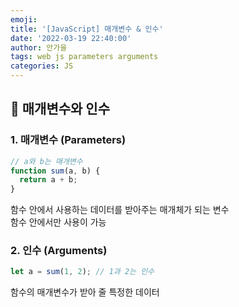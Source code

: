 ```yaml
---
emoji:
title: '[JavaScript] 매개변수 & 인수'
date: '2022-03-19 22:40:00'
author: 안가을
tags: web js parameters arguments
categories: JS
---
```


## 💙 매개변수와 인수

### 1. 매개변수 (Parameters)

```js
// a와 b는 매개변수
function sum(a, b) {
  return a + b;
}
```

함수 안에서 사용하는 데이터를 받아주는 매개체가 되는 변수<br />
함수 안에서만 사용이 가능

### 2. 인수 (Arguments)

```js
let a = sum(1, 2); // 1과 2는 인수
```

함수의 매개변수가 받아 줄 특정한 데이터

```toc

```
